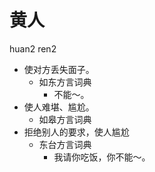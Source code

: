 # 黄人
huan2 ren2
+ 使对方丢失面子。
  * 如东方言词典
    - 不能～。
+ 使人难堪、尴尬。
  * 如皋方言词典
+ 拒绝别人的要求，使人尴尬
  * 东台方言词典
    - 我请你吃饭，你不能～。
